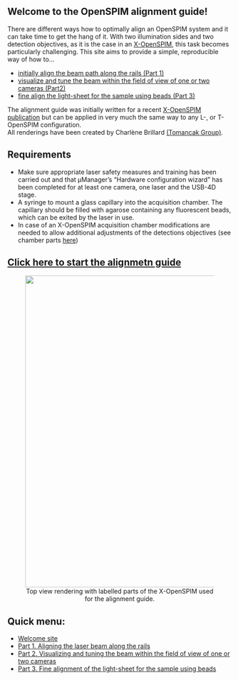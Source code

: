 ## Welcome to the OpenSPIM alignment guide!

There are different ways how to optimally align an OpenSPIM system and it can take time to get the hang of it. With two illumination sides and two detection objectives, as it is the case in an [X-OpenSPIM](https://openspim.org/table_of_parts_xopenspim), this task becomes particularly challenging. This site aims to provide a simple, reproducible way of how to...
-   [initially align the beam path along the rails (Part 1)](https://openspim.org/xopenspim/alignment_rails)
-   [visualize and tune the beam within the field of view of one or two cameras (Part2)](https://openspim.org/xopenspim/alignment_FOV) 
-   [fine align the light-sheet for the sample using beads (Part 3)](https://openspim.org/xopenspim/alignment_sample)

The alignment guide was initially written for a recent [X-OpenSPIM publication](https://onlinelibrary.wiley.com/doi/10.1002/adbi.202101182) but can be applied in very much the same way to any L-, or T-OpenSPIM configuration.</br>
All renderings have been created by Charlène Brillard [(Tomancak Group)](https://www.mpi-cbg.de/research-groups/current-groups/pavel-tomancak/group-members/).

## Requirements
-   Make sure appropriate laser safety measures and training has been carried out and that µManager’s “Hardware configuration wizard” has been completed for at least one camera, one laser and the USB-4D stage.
-   A syringe to mount a glass capillary into the acquisition chamber. The capillary should be filled with agarose containing any fluorescent beads, which can be exited by the laser in use.
-   In case of an X-OpenSPIM acquisition chamber modifications are needed to allow additional adjustments of the detections objectives (see chamber parts [here](https://openspim.org/table_of_parts_xopenspim))

##  [Click here to start the alignmetn guide](https://openspim.org/xopenspim/alignment_rails)

<figure align="center">
  <a href="https://openspim.org/images/X-OpenSPIM_rendering_topview.jpg" target="_blank"><img width="700" src="https://openspim.org/images/X-OpenSPIM_rendering_topview.jpg"></a>
<figcaption> Top view rendering with labelled parts of the X-OpenSPIM used for the alignment guide.
</figcaption>
</figure> 

##  Quick menu:
-   [Welcome site](https://openspim.org/xopenspim/alignment_welcome)
- [Part 1. Aligning the laser beam along the rails](https://openspim.org/xopenspim/alignment_rails)
- [Part 2. Visualizing and tuning the beam within the field of view of one or two cameras](https://openspim.org/xopenspim/alignment_FOV) 
- [Part 3. Fine alignment of the light-sheet for the sample using beads](https://openspim.org/xopenspim/alignment_sample)